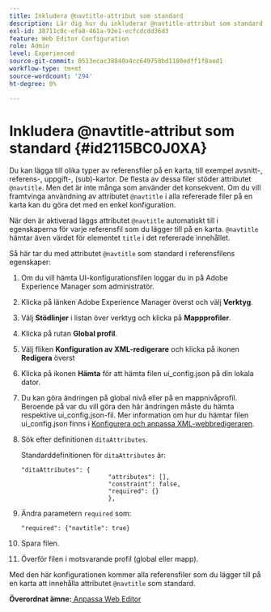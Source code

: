 ```yaml
---
title: Inkludera @navtitle-attribut som standard
description: Lär dig hur du inkluderar @navtitle-attribut som standard
exl-id: 38711c0c-efa8-461a-92e1-ecfcdcdd36d3
feature: Web Editor Configuration
role: Admin
level: Experienced
source-git-commit: 0513ecac38840a4cc649758bd1180edff1f8aed1
workflow-type: tm+mt
source-wordcount: '294'
ht-degree: 0%

---
```


# Inkludera @navtitle-attribut som standard {#id2115BC0J0XA}

Du kan lägga till olika typer av referensfiler på en karta, till exempel avsnitt-, referens-, uppgift-, \(sub\)-kartor. De flesta av dessa filer stöder attributet `@navtitle`. Men det är inte många som använder det konsekvent. Om du vill framtvinga användning av attributet `@navtitle` i alla refererade filer på en karta kan du göra det med en enkel konfiguration.

När den är aktiverad läggs attributet `@navtitle` automatiskt till i egenskaperna för varje referensfil som du lägger till på en karta. `@navtitle` hämtar även värdet för elementet `title` i det refererade innehållet.

Så här tar du med attributet `@navtitle` som standard i referensfilens egenskaper:

1. Om du vill hämta UI-konfigurationsfilen loggar du in på Adobe Experience Manager som administratör.

1. Klicka på länken Adobe Experience Manager överst och välj **Verktyg**.
1. Välj **Stödlinjer** i listan över verktyg och klicka på **Mappprofiler**.
1. Klicka på rutan **Global profil**.
1. Välj fliken **Konfiguration av XML-redigerare** och klicka på ikonen **Redigera** överst
1. Klicka på ikonen **Hämta** för att hämta filen ui\_config.json på din lokala dator.
1. Du kan göra ändringen på global nivå eller på en mappnivåprofil. Beroende på var du vill göra den här ändringen måste du hämta respektive ui\_config.json-fil. Mer information om hur du hämtar filen ui\_config.json finns i [Konfigurera och anpassa XML-webbredigeraren](conf-folder-level.md#id2065G300O5Z).

1. Sök efter definitionen `ditaAttributes`.

   Standarddefinitionen för `ditaAttributes` är:

   ```
   "ditaAttributes": {
                           "attributes": [],
                           "constraint": false,
                           "required": {}
                           },
   ```

1. Ändra parametern `required` som:

   ```
   "required": {"navtitle": true}
   ```

1. Spara filen.

1. Överför filen i motsvarande profil \(global eller mapp\).


Med den här konfigurationen kommer alla referensfiler som du lägger till på en karta att innehålla attributet `@navtitle` som standard.

**Överordnat ämne:**[ Anpassa Web Editor](conf-web-editor.md)
